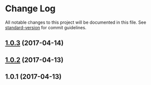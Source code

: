 # Change Log

All notable changes to this project will be documented in this file.
See [standard-version](https://github.com/conventional-changelog/standard-version) for commit guidelines.

<a name="1.0.3"></a>
## [1.0.3](https://github.com/dadviegas/melpack/compare/melpack-entry-middleware@1.0.2...melpack-entry-middleware@1.0.3) (2017-04-14)

<a name="1.0.2"></a>
## [1.0.2](https://github.com/dadviegas/melpack/compare/melpack-entry-middleware@1.0.1...melpack-entry-middleware@1.0.2) (2017-04-13)

<a name="1.0.1"></a>
## 1.0.1 (2017-04-13)
